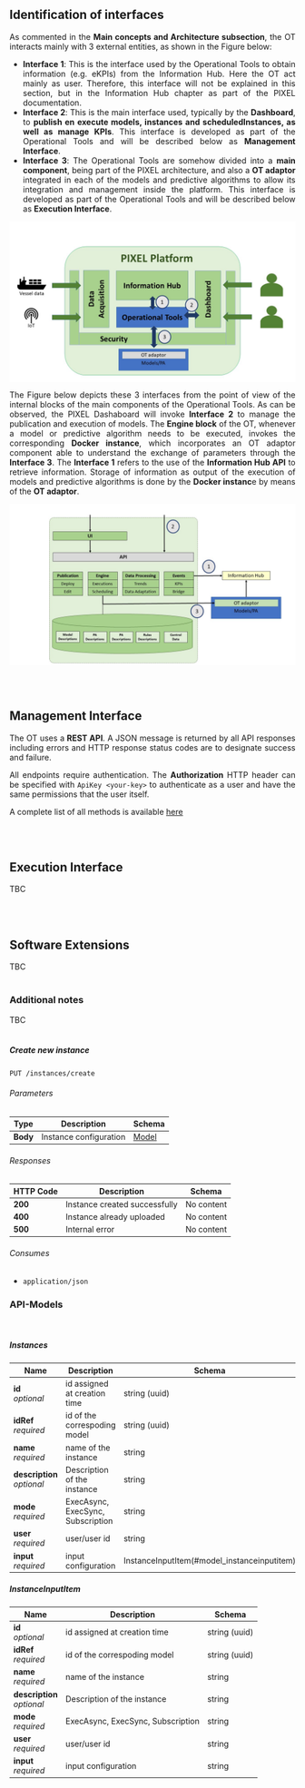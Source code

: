 ## Identification of interfaces
<div align="justify">

As commented in the **Main concepts and Architecture subsection**, the OT interacts mainly with 3 external entities, as shown in the Figure below:

  - **Interface 1**: This is the interface used by the Operational Tools to obtain information (e.g. eKPIs) from the Information Hub. Here the OT act mainly as user. Therefore, this interface will not be explained in this section, but in the Information Hub chapter as part of the PIXEL documentation.
  - **Interface 2**: This is the main interface used, typically by the **Dashboard**, to **publish en execute models, instances and scheduledInstances, as well as manage KPIs**. This interface is developed as part of the Operational Tools and will be described below as **Management Interface**.
  - **Interface 3**: The Operational Tools are somehow divided into a **main component**, being part of the PIXEL architecture, and also a **OT adaptor** integrated in each of the models and predictive algorithms to allow its integration and management inside the platform. This interface is developed as part of the Operational Tools and will be described below as **Execution Interface**.

<p align="center">
<img src="img/ot_interfaces_1.jpg" alt="PIXEL OT interfaces 1" align="center" />
</p>

The Figure below depicts these 3 interfaces from the point of view of the internal blocks of the main components of the Operational Tools. As can be observed, the PIXEL Dashaboard will invoke **Interface 2** to manage the publication and execution of models. The **Engine block** of the OT, whenever a model or predictive algorithm needs to be executed, invokes the corresponding **Docker instance**, which incorporates an OT adaptor component able to understand the exchange of parameters through the **Interface 3**. The **Interface 1** refers to the use of the **Information Hub API** to retrieve information. Storage of information as output of the execution of models and predictive algorithms is done by the **Docker instanc**e by means of the **OT adaptor**. 

<p align="center">
<img src="img/ot_interfaces_2.jpg" alt="PIXEL OT interfaces 2" align="center" />
</p>

</div>
<br/><br/>


## Management Interface
<div align="justify">

The OT uses a **REST API**. A JSON message is returned by all API responses including errors and HTTP response status codes are to designate success and failure.

All endpoints require authentication. The **Authorization** HTTP header can be specified with ``ApiKey <your-key>``
to authenticate as a user and have the same permissions that the user itself.

A complete list of all methods is available [here](ot-api.html)
</div>
<br/><br/>

## Execution Interface
<div align="justify">

TBC
</div>
<br/><br/>

## Software Extensions
<div align="justify">
   
TBC
<br/><br/>

</div>

### Additional notes
<div align="justify">
   
TBC
<br/><br/>

</div>



<a name="instances-put"></a>
##### Create new instance
```
PUT /instances/create
```


###### Parameters

|Type|Description|Schema|
|---|---|---|
|**Body**|Instance configuration|[Model](definitions.md#model)|


###### Responses

|HTTP Code|Description|Schema|
|---|---|---|
|**200**|Instance created successfully|No content
|**400**|Instance already uploaded|No content
|**500**|Internal error|No content

###### Consumes
* `application/json`


### API-Models
<div align="justify">

<br/>
</div>

<a name="model_instance"></a>
##### Instances 

|Name|Description|Schema|
|---|---|---|
|**id**  <br>*optional*| id assigned at creation time|string (uuid)|
|**idRef**  <br>*required*| id of the correspoding model|string (uuid)|
|**name**  <br>*required*|name of the instance|string|
|**description**  <br>*optional*|Description of the instance|string|
|**mode**  <br>*required*|ExecAsync, ExecSync, Subscription|string|
|**user**  <br>*required*|user/user id|string|
|**input**  <br>*required*|input configuration|InstanceInputItem(#model_instanceinputitem)|


<a name="model_instanceinputitem"></a>
##### InstanceInputItem 

|Name|Description|Schema|
|---|---|---|
|**id**  <br>*optional*| id assigned at creation time|string (uuid)|
|**idRef**  <br>*required*| id of the correspoding model|string (uuid)|
|**name**  <br>*required*|name of the instance|string|
|**description**  <br>*optional*|Description of the instance|string|
|**mode**  <br>*required*|ExecAsync, ExecSync, Subscription|string|
|**user**  <br>*required*|user/user id|string|
|**input**  <br>*required*|input configuration|string|








 
